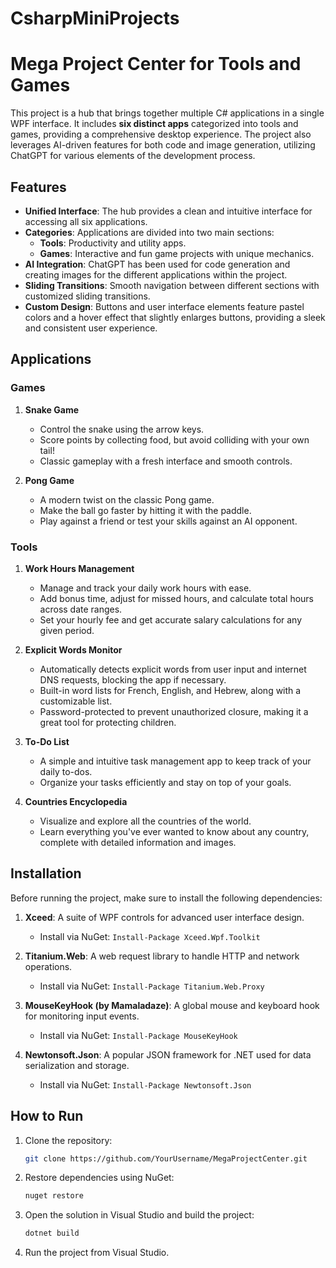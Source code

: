 # CsharpMiniProjects
# Mega Project Center for Tools and Games

This project is a hub that brings together multiple C# applications in a single WPF interface. It includes **six distinct apps** categorized into tools and games, providing a comprehensive desktop experience. The project also leverages AI-driven features for both code and image generation, utilizing ChatGPT for various elements of the development process.

## Features

- **Unified Interface**: The hub provides a clean and intuitive interface for accessing all six applications.
- **Categories**: Applications are divided into two main sections:
  - **Tools**: Productivity and utility apps.
  - **Games**: Interactive and fun game projects with unique mechanics.
- **AI Integration**: ChatGPT has been used for code generation and creating images for the different applications within the project.
- **Sliding Transitions**: Smooth navigation between different sections with customized sliding transitions.
- **Custom Design**: Buttons and user interface elements feature pastel colors and a hover effect that slightly enlarges buttons, providing a sleek and consistent user experience.

## Applications

### Games

1. **Snake Game**
   - Control the snake using the arrow keys.
   - Score points by collecting food, but avoid colliding with your own tail!
   - Classic gameplay with a fresh interface and smooth controls.

2. **Pong Game**
   - A modern twist on the classic Pong game.
   - Make the ball go faster by hitting it with the paddle.
   - Play against a friend or test your skills against an AI opponent.

### Tools

1. **Work Hours Management**
   - Manage and track your daily work hours with ease.
   - Add bonus time, adjust for missed hours, and calculate total hours across date ranges.
   - Set your hourly fee and get accurate salary calculations for any given period.

2. **Explicit Words Monitor**
   - Automatically detects explicit words from user input and internet DNS requests, blocking the app if necessary.
   - Built-in word lists for French, English, and Hebrew, along with a customizable list.
   - Password-protected to prevent unauthorized closure, making it a great tool for protecting children.

3. **To-Do List**
   - A simple and intuitive task management app to keep track of your daily to-dos.
   - Organize your tasks efficiently and stay on top of your goals.

4. **Countries Encyclopedia**
   - Visualize and explore all the countries of the world.
   - Learn everything you've ever wanted to know about any country, complete with detailed information and images.

## Installation

Before running the project, make sure to install the following dependencies:

1. **Xceed**: A suite of WPF controls for advanced user interface design.
   - Install via NuGet: `Install-Package Xceed.Wpf.Toolkit`
  
2. **Titanium.Web**: A web request library to handle HTTP and network operations.
   - Install via NuGet: `Install-Package Titanium.Web.Proxy`

3. **MouseKeyHook (by Mamaladaze)**: A global mouse and keyboard hook for monitoring input events.
   - Install via NuGet: `Install-Package MouseKeyHook`

4. **Newtonsoft.Json**: A popular JSON framework for .NET used for data serialization and storage.
   - Install via NuGet: `Install-Package Newtonsoft.Json`

## How to Run

1. Clone the repository:

    ```bash
    git clone https://github.com/YourUsername/MegaProjectCenter.git
    ```

2. Restore dependencies using NuGet:

    ```bash
    nuget restore
    ```

3. Open the solution in Visual Studio and build the project:

    ```bash
    dotnet build
    ```

4. Run the project from Visual Studio.


